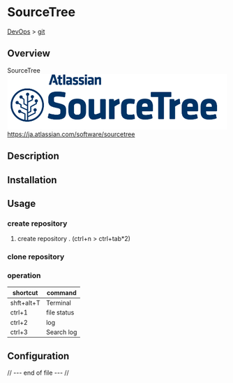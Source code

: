 # SourceTree
[DevOps](../index.md) > [git](index.md)

## Overview
SourceTree
![sourcetree](./img/logoSourcetreePNG.png)
https://ja.atlassian.com/software/sourcetree

## Description


## Installation


## Usage

### create repository
1. create repository . (ctrl+n > ctrl+tab*2)

### clone repository

### operation

|shortcut   |command          |
|-----------|-----------------|
|shft+alt+T |Terminal         |
|ctrl+1     |file status      |
|ctrl+2     |log              |
|ctrl+3     |Search log       |


## Configuration


// --- end of file --- //
